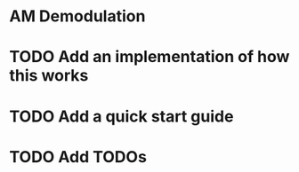 # AM Demodulation

# TODO Add an implementation of how this works
# TODO Add a quick start guide
# TODO Add TODOs
